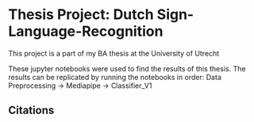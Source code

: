 # Thesis Project: Dutch Sign-Language-Recognition

This project is a part of my BA thesis at the University of Utrecht

These jupyter notebooks were used to find the results of this thesis. The results can be replicated by running the notebooks in order: Data Preprocessing -> Mediapipe -> Classifier_V1


## Citations
````
